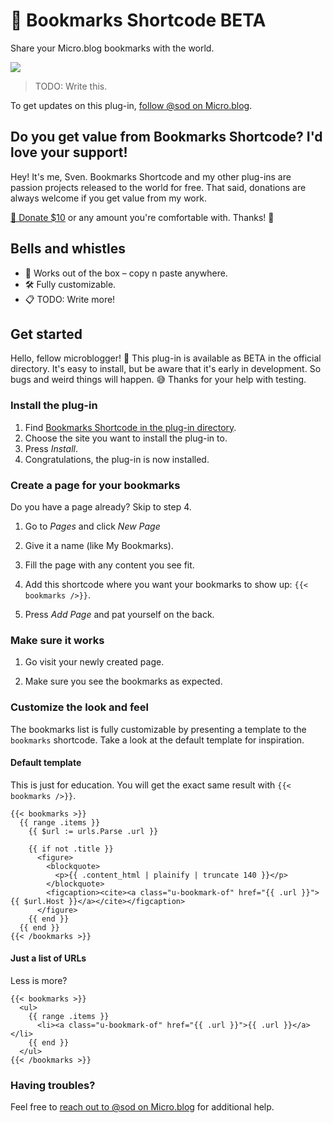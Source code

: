 # 🔖 Bookmarks Shortcode BETA

Share your Micro.blog bookmarks with the world.

![](https://raw.githubusercontent.com/svendahlstrand/plugin-bookmarks-shortcode/main/docs/screenshot.png)

> TODO: Write this.

To get updates on this plug-in, [follow @sod on Micro.blog](https://micro.blog/sod).

## Do you get value from Bookmarks Shortcode? I'd love your support!

Hey! It's me, Sven. Bookmarks Shortcode and my other plug-ins are passion projects released to the world for free. That said, donations are always welcome if you get value from my work.

[💸 Donate $10](https://dahlstrand.net/donate/) or any amount you're comfortable with. Thanks! 🙏

## Bells and whistles

* 🎁 Works out of the box – copy n paste anywhere.
* 🛠 Fully customizable.
* 📋 TODO: Write more!

## Get started

Hello, fellow microblogger! 👋 This plug-in is available as BETA in the official directory. It's easy to install, but be aware that it's early in development. So bugs and weird things will happen. 😅 Thanks for your help with testing.

### Install the plug-in

1. Find [Bookmarks Shortcode in the plug-in directory](https://micro.blog/account/plugins/view/84).
2. Choose the site you want to install the plug-in to.
3. Press *Install*.
4. Congratulations, the plug-in is now installed.

### Create a page for your bookmarks

Do you have a page already? Skip to step 4.

1. Go to *Pages* and click *New Page*

2. Give it a name (like My Bookmarks).

3. Fill the page with any content you see fit.

4. Add this shortcode where you want your bookmarks to show up: `{{< bookmarks />}}`.

5. Press *Add Page* and pat yourself on the back.

### Make sure it works

1. Go visit your newly created page.

2. Make sure you see the bookmarks as expected.

### Customize the look and feel

The bookmarks list is fully customizable by presenting a template to the `bookmarks` shortcode. Take a look at the default template for inspiration.

#### Default template

This is just for education. You will get the exact same result with `{{< bookmarks />}}`.

```
{{< bookmarks >}}
  {{ range .items }}
    {{ $url := urls.Parse .url }}

    {{ if not .title }}
      <figure>
        <blockquote>
          <p>{{ .content_html | plainify | truncate 140 }}</p>
        </blockquote>
        <figcaption><cite><a class="u-bookmark-of" href="{{ .url }}">{{ $url.Host }}</a></cite></figcaption>
      </figure>
    {{ end }}
  {{ end }}
{{< /bookmarks >}}
```

#### Just a list of URLs

Less is more?

```
{{< bookmarks >}}
  <ul>
    {{ range .items }}
      <li><a class="u-bookmark-of" href="{{ .url }}">{{ .url }}</a></li>
    {{ end }}
  </ul>
{{< /bookmarks >}}
```

### Having troubles?

Feel free to [reach out to @sod on Micro.blog](https://micro.blog/sod) for additional help.
